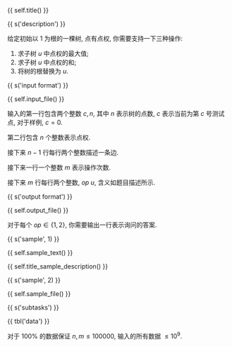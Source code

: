 {{ self.title() }}

{{ s('description') }}

给定初始以 $1$ 为根的一棵树, 点有点权, 你需要支持一下三种操作:

1. 求子树 $u$ 中点权的最大值;
2. 求子树 $u$ 中点权的和;
3. 将树的根替换为 $u$.

{{ s('input format') }}

{{ self.input_file() }}

输入的第一行包含两个整数 $c, n$, 其中 $n$ 表示树的点数, $c$ 表示当前为第 $c$ 号测试点, 对于样例, $c = 0$.

第二行包含 $n$ 个整数表示点权.

接下来 $n - 1$ 行每行两个整数描述一条边.

接下来一行一个整数 $m$ 表示操作次数.

接下来 $m$ 行每行两个整数, $op ~ u$, 含义如题目描述所示.

{{ s('output format') }}

{{ self.output_file() }}

对于每个 $op \in \{1, 2\}$, 你需要输出一行表示询问的答案.

{{ s('sample', 1) }}

{{ self.sample_text() }}

{{ self.title_sample_description() }}

{{ s('sample', 2) }}

{{ self.sample_file() }}

{{ s('subtasks') }}

{{ tbl('data') }}

对于 $100\%$ 的数据保证 $n, m \le 100000$, 输入的所有数据 $\le 10^9$.